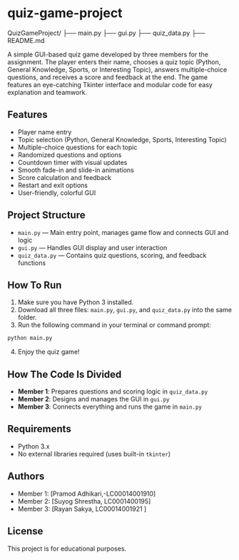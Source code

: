 # quiz-game-project
QuizGameProject/
├── main.py
├── gui.py
├── quiz_data.py
├── README.md


A simple GUI-based quiz game developed by three members for the assignment. The player enters their name, chooses a quiz topic (Python, General Knowledge, Sports, or Interesting Topic), answers multiple-choice questions, and receives a score and feedback at the end. The game features an eye-catching Tkinter interface and modular code for easy explanation and teamwork.

## Features

- Player name entry
- Topic selection (Python, General Knowledge, Sports, Interesting Topic)
- Multiple-choice questions for each topic
- Randomized questions and options
- Countdown timer with visual updates
- Smooth fade-in and slide-in animations
- Score calculation and feedback
- Restart and exit options
- User-friendly, colorful GUI

## Project Structure

- `main.py` — Main entry point, manages game flow and connects GUI and logic
- `gui.py` — Handles GUI display and user interaction
- `quiz_data.py` — Contains quiz questions, scoring, and feedback functions

## How To Run

1. Make sure you have Python 3 installed.
2. Download all three files: `main.py`, `gui.py`, and `quiz_data.py` into the same folder.
3. Run the following command in your terminal or command prompt:

```sh
python main.py
```

4. Enjoy the quiz game!

## How The Code Is Divided

- **Member 1**: Prepares questions and scoring logic in `quiz_data.py`
- **Member 2**: Designs and manages the GUI in `gui.py`
- **Member 3**: Connects everything and runs the game in `main.py`

## Requirements

- Python 3.x
- No external libraries required (uses built-in `tkinter`)

## Authors

- Member 1: [Pramod Adhikari,-LC00014001910]
- Member 2: [Suyog Shrestha, LC0001400195]
- Member 3: [Rayan Sakya, LC00014001921 ]

## License

This project is for educational purposes.
